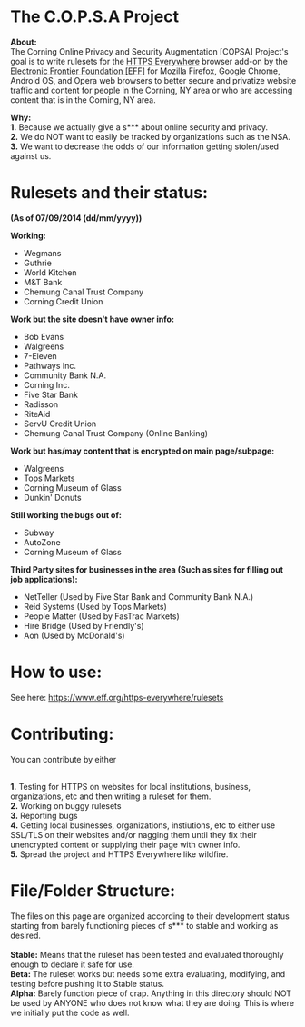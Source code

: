 The C.O.P.S.A Project
====

<b>About:</b>
<br>
The Corning Online Privacy and Security Augmentation [COPSA] Project's goal is to write rulesets for the <a href="https://www.eff.org/https-everywhere">HTTPS Everywhere</a> browser add-on by the <a href="https://www.eff.org/">Electronic Frontier Foundation [EFF]</a> for Mozilla Firefox, Google Chrome, Android OS, and Opera web browsers to better secure and privatize website traffic and content for people in the Corning, NY area or who are accessing content that is in the Corning, NY area.

<b>Why:</b><br>
<b>1.</b> Because we actually give a s*** about online security and privacy.<br>
<b>2.</b> We do NOT want to easily be tracked by organizations such as the NSA.<br>
<b>3.</b> We want to decrease the odds of our information getting stolen/used against us.<br>

Rulesets and their status:
=

<b>(As of 07/09/2014 (dd/mm/yyyy))</b>

<b>Working:</b>

- Wegmans
- Guthrie
- World Kitchen
- M&T Bank
- Chemung Canal Trust Company
- Corning Credit Union

<b>Work but the site doesn't have owner info:</b>

- Bob Evans
- Walgreens
- 7-Eleven
- Pathways Inc.
- Community Bank N.A.
- Corning Inc.
- Five Star Bank
- Radisson
- RiteAid
- ServU Credit Union
- Chemung Canal Trust Company (Online Banking)

<b>Work but has/may content that is encrypted on main page/subpage:</b>

- Walgreens
- Tops Markets
- Corning Museum of Glass
- Dunkin' Donuts

<b>Still working the bugs out of:</b>

- Subway
- AutoZone
- Corning Museum of Glass

<b>Third Party sites for businesses in the area (Such as sites for filling out job applications):</b>

- NetTeller (Used by Five Star Bank and Community Bank N.A.)
- Reid Systems (Used by Tops Markets)
- People Matter (Used by FasTrac Markets)
- Hire Bridge (Used by Friendly's)
- Aon (Used by McDonald's)

How to use:
==
See here: https://www.eff.org/https-everywhere/rulesets

Contributing:
==
You can contribute by either<br>
<br>

<b>1.</b> Testing for HTTPS on websites for local institutions, business, organizations, etc and then writing a ruleset for them.<br>
<b>2.</b> Working on buggy rulesets<br>
<b>3.</b> Reporting bugs<br>
<b>4.</b> Getting local businesses, organizations, instiutions, etc to either use SSL/TLS on their websites and/or nagging them until they fix their unencrypted content or supplying their page with owner info.<br>
<b>5.</b> Spread the project and HTTPS Everywhere like wildfire.<br>

File/Folder Structure:
==

The files on this page are organized according to their development status starting from barely functioning pieces of s*** to stable and working as desired.<br>
<br>
<b>Stable:</b> Means that the ruleset has been tested and evaluated thoroughly enough to declare it safe for use.<br>
<b>Beta:</b> The ruleset works but needs some extra evaluating, modifying, and testing before pushing it to Stable status.<br>
<b>Alpha:</b> Barely function piece of crap. Anything in this directory should NOT be used by ANYONE who does not know what they are doing. This is where we initially put the code as well.
